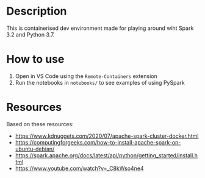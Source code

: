 # Description
This is containerised dev environment made for playing around wiht Spark 3.2 and Python 3.7.

# How to use
1. Open in VS Code using the `Remote-Containers` extension
2. Run the notebooks in `notebooks/` to see examples of using PySpark

# Resources
Based on these resources:
* https://www.kdnuggets.com/2020/07/apache-spark-cluster-docker.html
* https://computingforgeeks.com/how-to-install-apache-spark-on-ubuntu-debian/
* https://spark.apache.org/docs/latest/api/python/getting_started/install.html
* https://www.youtube.com/watch?v=_C8kWso4ne4
